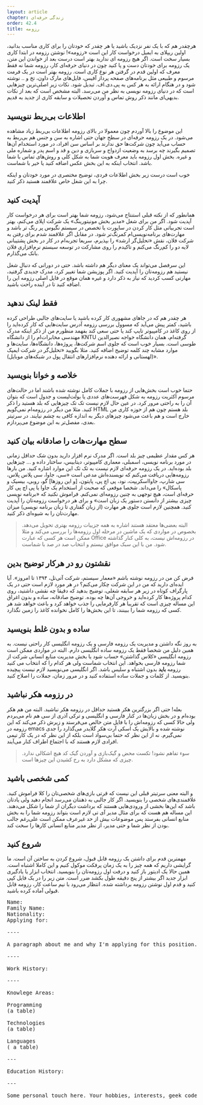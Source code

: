 ```yaml
---
layout: article
chapter: زندگی حرفه‌ای 
order: 42.4
title: رزومه
---
```


هرچقدر هم که با یک نفر نزدیک باشید یا هر چقدر که خودتان را برای کاری مناسب بدانید، اولین ریپلای به ایمیل درخواست کار این است «رزومه»! نوشتن رزومه در ابتدا کاری بسیار سخت است. اگر هیچ رزومه ای ندارید بهتر است درست بعد از خواندن این متن، یک رزومه برای خودتان دست و پا کنید چون در دنیای حرفه‌ای کار، رزومه شما نه فقط معرف که اولین قدم در گرفتن هر نوع کاری است. رزومه بهتر است در یک فرمت مرسوم و طبیعی مثل برنامه‌های صفحه پرداز آفیس، فایل‌های مارک داون، تخ و .. نوشته شود و در هنگام ارائه به هر کس به پی‌.دی.اف. تبدیل شود. نکات زیر اصلی‌ترین چیزهایی است که در دنیای رزومه نویسی به نظر من می‌رسد. البته مشخص است که بعد از نکات بدیهی‌ای مانند ذکر روش تماس و آوردن تحصیلات و سابقه کاری از جدید به قدیم. 

## اطلاعات بی‌ربط ننویسید
این موضوع را بالا آوردم چون معمولا در بالای رزومه اطلاعات بی‌ربط زیاد مشاهده می‌شود. در یک رزومه حرفه‌ای در سطح جهان حتی اشاره به سن و جنس هم بی‌ربط به حساب می‌آید چون شرکت‌ها حق ندارند بر اساس سن افراد، در مورد استخدام آن‌ها تصمیم بگیرند چه برسد به وضعیت ازدواج و سربازی و دین و قد و اسم پدر و شماره ملی و غیره. بخش اول رزومه باید معرف هویت شما به شکل کلی و روش‌های تماس با شما باشد. انتخاب اینکه به این بخش عکس اضافه کنید یا خیر با شماست. 

خوب است درست زیر بخش اطلاعات فردی، توضیح مختصری در مورد خودتان و اینکه چرا به این شغل خاص علاقمند هستید ذکر کنید. 

## آپدیت کنید
همانطور که از نکته قبلی استنتاج می‌شود، رزومه شما بهتر است برای هر درخواست کار آپدیت شود. اگر من برای شغل «مدیر بخش مونیتورینگ» یک شرکت اپلای می‌کنم، بهتر است تجربیاتی مثل کار کردن در ساپورت یا تخصص در سیستم نگیوس پر رنگ تر باشد و مهارت‌های برنامه‌نویسی‌ام کمرنگ‌تر شود. در مقابل اگر علاقمند شدم برای رفتن به شرکت فلان، نقش «تحلیل‌گر ارشد» را بپذیرم، سریعا تجربه‌ام در کار در بخش پشتیبانی لایه دو را کم‌رنگ می‌کنم و تاکیدم را روی مشارکت در توسعه سیستم نرم‌افزاری فلان بانک می‌گذارم. 

این سرفصل می‌تواند یک معنای دیگر هم داشته باشد. حتی در دورانی که دنبال شغل نیستید هم رزومه‌تان را آپدیت کنید. اگر پوزیشن شما تغییر کرد، مدرک جدیدی گرفتید، مهارتی کسب کردید که نیاز به ذکر دارد و غیره همان موقع در فایل اصلی رزومه این را اضافه کنید تا در آینده راحت باشید. 

## فقط لینک ندهید
هر چقدر هم که در جاهای مشهوری کار کرده باشید یا سایت‌های جالبی طراحی کرده باشید، کمتر پیش می‌آید که مسوول بررسی رزومه آدرس سایت‌هایی که کار کرده‌اید را از روی کاغذ در کامپیوتر تایپ کند یا حتی سعی کند بفهمد منظورم من از ذکر اینکه مدرک مهندسی مخابرات‌ام را از دانشگاه KNTU گرفته‌ام، همان دانشگاه خواجه نصیرالدین طوسی است. بسیار خوب است که جلوی اسم شرکت‌ها، پروژه‌ها،‌ دانشگاه‌ها، سایت‌ها و موارد مشابه چند کلمه توضیح اضافه کنید. مثلا بگویید «تحلیل‌گر در شرکت ایمپک (لهستانی و ارائه دهنده نرم‌افزارهای انتقال پول در شبکه‌های موبایل)». 

## خلاصه و خوانا بنویسید
حتما خوب است بخش‌هایی از رزومه با جملات کامل نوشته شده باشند اما در حالت‌های مرسوم اکثریت رزومه به شکل فهرست‌های عددی یا بولت‌لیست و جدول است که بتوان آن را به راحتی مرور کرد. در عین حال لازم نیست تک تک چیزهایی که بلد هستید را ذکر کنید. مثلا من دیگر در رزومه‌ام نمی‌گویم HTML بلد هستم چون هم از حوزه کاری من خارج است و هم باعث می‌شود چیزهای دیگر به اندازه کافی به چشم نیایند. در سرتیتر بعدی، مفصل‌تر به این موضوع می‌پردازم. 

## سطح مهارت‌هات را صادقانه بیان کنید
هر کس مقدار عظیمی چیز بلد است. اگر مدرک نرم افزار دارید بدون شک حداقل زمانی در مورد برنامه نویسی، اسمبلی، معماری کامپیوتر، دیتابیس، ساختار داده و ... چیزهایی بلد بوده‌اید. در یک رزومه حرفه‌ای لازم نیست به تک تک این موارد اشاره کنید. من بارها رزومه‌هایی دریافت می‌کنم که نویسنده‌اش مدعی است «سی، جاوا، سی پلاس پلاس، سی شارپ، جاوااسکریپت، نود، پی اچ پی، پایتون، [و این روزها] گو، روبی، بیسیک و پاسکال» را می‌داند. شخصا موقعی که صحبت از استخدام یک جاوا یا پی اچ پی کار حرفه‌ای است، هیچ توجهی به چنین رزومه‌ای نمی‌کنم. فراموش نکنید که «برنامه نویسی چیزی بیشتر از دانستن دستور یک زبان است» و برای هر درخواست رزومه‌تان را آپدیت کنید. همچنین لازم است جلوی هر مهارت (از زبان گفتاری تا زبان برنامه نویسی) میزان مهارت‌تان را به شیوه‌ای ذکر کنید.

> البته بعضی‌ها معتقد هستند اشاره به همه جزییات رزومه بهتری تحویل می‌دهد. بخصوص در مواردی که یک ماشین در مرحله اول رزومه‌ها را بررسی می‌کند و مثلا ممکن است هر کسی که عبارت Office در رزومه‌اش نیست، به کلی کنار گذاشته شود. من با این سبک موافق نیستم و انتخاب صد در صد با شماست.
 
## نقشتون رو در هرکار توضیح بدین
فرض کن من در رزومه نوشته باشم «معمار سیستم، شرکت آتی‌تل، ۱۳۹۴ تا امروز». آیا ایده‌ای دارید که من در این شرکت چکار می‌کنم؟ در هر مورد لازم است حتی در یک پارگراف کوتاه در زیر هر سابقه شغلی، توضیح بدهید که دقیقا چه نقشی داشتید، روی کدام پروژه‌ها کار کرده‌اید و خروجی‌ آن‌ها چه بوده. توضیح صادقانه، ساده و بدون اغراق این مساله چیزی است که تقریبا هر کارفرمایی را جذب خواهد کرد و باعث خواهد شد هر کسی که رزومه شما را ببینند، تا این بخش‌ها را کامل نخوانده کاغذ را زمین نگذارد. 

## ساده و بدون غلط بنویسید
به روز نگه داشتن و مدیریت یک رزومه فارسی و یک رزومه انگلیسی کار راحتی نیست. به همین دلیل من شخصا فقط یک رزومه ساده انگلیسی دارم. البته در مواردی ممکن است رزومه انگلیسی «کلاس گذاشتن» حساب شود یا بخش مدیریت منابع انسانی شرکت از شما رزومه فارسی بخواهد. این انتخاب شماست ولی هر کدام را که انتخاب می کنید رزومه **باید** بدون اشتباه و سلیس باشد. اگر انگلیسی می‌نویسید لازم نیست پیچیده بنویسید. از کلمات و جملات ساده استفاده کنید و در مرور زمان، جملات را اصلاح کنید.

## در رزومه هکر نباشید
بعله! حتی اگر بزرگترین هکر هستید حداقل در رزومه هکر نباشید. البته من هم هکر بوده‌ام و در بخش زبان‌ها در کنار فارسی و انگلیسی و ترکی آذری از سی هم نام می‌بردم ولی حالا کسی که رزومه‌اش را با فایل متن خالص می‌فرستد و زیرش ذکر می‌کند که این رزومه در  emacs نوشته شده و بالایش یک اسکی آرت هکر گلایدر می‌گذارد را جدی نمی‌گیرم. نه از این نظر که حتما بی‌سواد است بلکه از این نظر که در یک کار تیمی افرادی لازم هستند که با اجتماع اطراف کنار می‌آیند.

>‌سوء تفاهم نشود! تکست محض و گیک‌بازی و آوردن گیک کد هیچ اشکالی ندارد. چیزی که مشکل دارد به رخ کشیدن این چیزها است.

## کمی شخصی باشید
و البته معنی سرتیتر قبلی این نیست که قرتی بازی‌های شخصی‌تان را کلا فراموش کنید. علاقمندی‌های شخصی را بنویسید. اگر کار جالبی به ذهنتان می‌رسد انجام دهید ولی یادتان باشد که این‌ها بخشی از ورودی‌هایی هستند که برداشت دیگران از شما را شکل می‌دهند. این مساله هم هست که برای مثال مدیر آی تی لازم است بتواند رزومه شما را به بخش منابع انسانی بفرستد پس موضوعات بیش از حد غیرعرف ممکن است علی‌رغم جالب بودن از نظر شما و حتی مدیر، از نظر مدیر منابع انسانی کارها را سخت کند. 

## شروع کنید
مهمترین قدم برای داشتن یک رزومه قابل قبول، شروع کردن به ساختن آن است. ما گرایشی داریم که همه چیز را به یک زمان پرفکت موکول کنیم و این کاملا اشتباه است. همین حالا یک ادیتور باز کنید و درفت اول رزومه‌تان را بنویسید. انتخاب ابزار یا یادگیری ابزار جدید اگر بیشتر از پنج دقیقه طول بکشد ضرر است. متن زیر را در یک فایل کپی کنید و قدم اول نوشتن رزومه برداشته شده. انتظار می‌رود با نیم ساعت کار، رزومه قابل قبولی آماده کرده باشید.


<pre>
Name:
Family Name:
Nationality:
Applying for:

----

A paragraph about me and why I'm applying for this position.

----

Work History:

----

Knowlege Areas:

Programming
(a table)

Technologies
(a table)

Languages
( a table)

---

Education History:

---

Some personal touch here. Your hobbies, interests, geek code, ... whatever you like.
</pre >
